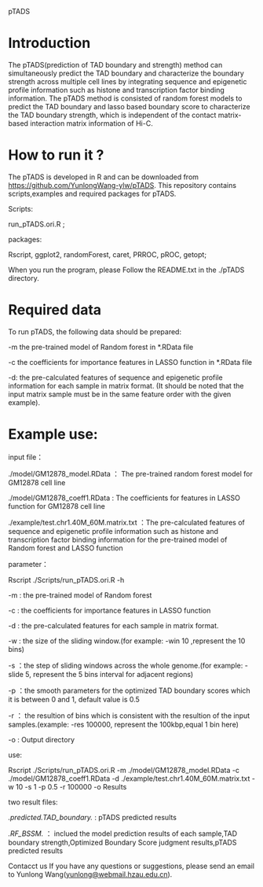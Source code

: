 pTADS
# Introduction
The pTADS(prediction of TAD boundary and strength) method can simultaneously predict the TAD boundary and characterize the boundary strength across multiple cell lines by integrating sequence and epigenetic profile information such as histone and transcription factor binding information. The pTADS method is consisted of random forest models to predict the TAD boundary and lasso based boundary score to characterize the TAD boundary strength, which is independent of the contact matrix-based interaction matrix information of Hi-C.

# How to run it ?
The pTADS is developed in R and can be downloaded from https://github.com/YunlongWang-ylw/pTADS. This repository contains scripts,examples and required packages for pTADS.

Scripts:

  run_pTADS.ori.R ;


packages:

  Rscript, ggplot2, randomForest, caret, PRROC, pROC, getopt;
  
  
When you run the program, please Follow the README.txt in the ./pTADS directory.

# Required data
To run pTADS, the following data should be prepared:

-m  the pre-trained model of Random forest in  *.RData file 

-c  the coefficients for importance features in LASSO function in *.RData file

-d: the pre-calculated features of sequence and epigenetic profile information for each sample in matrix format. (It should be noted that the input matrix sample must be in the same feature order with the given example).

# Example use: 
input file：

./model/GM12878_model.RData  ： The pre-trained random forest model for GM12878 cell line

./model/GM12878_coeff1.RData :  The coefficients for features in LASSO function for GM12878 cell line

./example/test.chr1.40M_60M.matrix.txt    ：The pre-calculated features of sequence and epigenetic profile information such as histone and 
  transcription factor binding information for the pre-trained model of Random forest and LASSO function

parameter：

Rscript ./Scripts/run_pTADS.ori.R -h

 -m : the pre-trained model of Random forest
  
 -c : the coefficients for importance features in LASSO function
  
 -d : the pre-calculated features for each sample in matrix format.
 
 -w : the size of the sliding window.(for example: -win 10 ,represent the 10 bins)
 
 -s ：the step of sliding windows across the whole genome.(for example: -slide 5, represent the 5 bins interval for adjacent regions)
 
 -p ：the smooth parameters for the optimized TAD boundary scores which it is between 0 and 1, default value is 0.5
 
 -r ： the resultion of bins which is consistent with the resultion of the input samples.(example: -res 100000, represent the 100kbp,equal 1 bin here)  
 
 -o : Output directory
 


use:

Rscript ./Scripts/run_pTADS.ori.R -m ./model/GM12878_model.RData -c ./model/GM12878_coeff1.RData -d ./example/test.chr1.40M_60M.matrix.txt -w 10 -s 1 -p 0.5 -r 100000 -o Results

two result files:

*.predicted.TAD_boundary.* :  pTADS predicted results

*.RF_BSSM.*    ： inclued the model prediction results of each sample,TAD boundary strength,Optimized Boundary Score judgment results,pTADS predicted results



Contacct us
If you have any questions or suggestions, please send an email to Yunlong Wang(yunlong@webmail.hzau.edu.cn).
